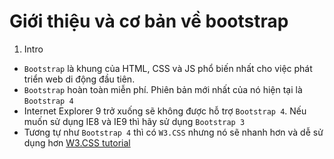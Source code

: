 # Giới thiệu và cơ bản về bootstrap
1. Intro 
* `Bootstrap` là khung của HTML, CSS và JS phổ biến nhất cho việc phát triển web di động đầu tiên. 
* `Bootstrap` hoàn toàn miễn phí. Phiên bản mới nhất của nó hiện tại là `Bootstrap 4` 
*  Internet Explorer 9 trở xuống sẽ không được hỗ trợ `Bootstrap 4`. Nếu muốn sử dụng IE8 và IE9 thì hãy sử dụng `Bootstrap 3`
* Tương tự như `Bootstrap 4` thì có `W3.CSS` nhưng nó sẽ nhanh hơn và dễ sử dụng hơn [W3.CSS tutorial](https://www.w3schools.com/w3css/default.asp)

